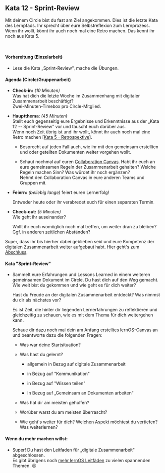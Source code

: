 ## Kata 12 - Sprint-Review

Mit deinem Circle bist du fast am Ziel angekommen. Dies ist die letzte
Kata des Lernpfads. Ihr sprecht über eure Selbstreflexion zum
Lernprozess. Wenn ihr wollt, könnt ihr auch noch mal eine Retro machen.
Das kennt ihr noch aus Kata 5.

 

#### Vorbereitung (Einzelarbeit)

- Lese die Kata „Sprint-Review", mache die Übungen.

#### Agenda (Circle/Gruppenarbeit)

- **Check-in:** *(10 Minuten)*  
  Was hat dich die letzte Woche im Zusammenhang mit digitaler
  Zusammenarbeit beschäftigt?  
  Zwei-Minuten-Timebox pro Circle-Mitglied.

- **Hauptthema**: *(45 Minuten)*  
  Stellt euch gegenseitig eure Ergebnisse und Erkenntnisse aus der „Kata
  12 -- Sprint-Review" vor und tauscht euch darüber aus.  
  Wenn noch Zeit übrig ist und ihr wollt, könnt ihr auch noch mal eine
  Retro machen \[[Kata 5 - Retrospektive](\4-07-Kata-5)\].

    - Besprecht auf jeden Fall auch, wie ihr mit den gemeinsam erstellten
  und oder geteilten Dokumenten weiter vorgehen wollt.

    - Schaut nochmal auf euren [Collaboration Canvas](\6-01-Vorlagen). Habt ihr
  euch an eure gemeinsamen Regeln der Zusammenarbeit gehalten? Welche
  Regeln machen Sinn? Was würdet ihr noch ergänzen?  
  Nehmt den Collaboration Canvas in eure anderen Teams und Gruppen mit.

- **Feiern:** *(beliebig lange)* feiert euren Lernerfolg!

  Entweder heute oder ihr verabredet euch für einen separaten Termin.

- **Check-out:** *(5 Minuten)*  
  Wie geht ihr auseinander?

  Wollt ihr euch womöglich noch mal treffen, um weiter dran zu bleiben?
  Ggf. in anderen zeitlichen Abständen?

Super, dass ihr bis hierher dabei geblieben seid und eure Kompetenz der
digitalen Zusammenarbeit weiter aufgebaut habt. Hier geht's zum
[Abschluss](\4-15-abschluss).

#### Kata "Sprint-Review"

- Sammelt eure Erfahrungen und Lessons Learned in einem weiteren
  gemeinsamen Dokument im Circle.
  Du hast dich auf den Weg gemacht. Wie weit bist du gekommen und wie
  geht es für dich weiter?
 
  Hast du Freude an der digitalen Zusammenarbeit entdeckt? Was nimmst du
  dir als nächstes vor?
 
  Es ist Zeit, die hinter dir liegenden Lernerfahrungen zu reflektieren
  und gleichzeitig zu schauen, wie es mit dem Thema für dich weitergehen
  kann.
 
  Schaue dir dazu noch mal dein am Anfang erstelltes lernOS-Canvas an
  und beantworte dazu die folgenden Fragen:

  - Was war deine Startsituation?

  - Was hast du gelernt?

      - allgemein in Bezug auf digitale Zusammenarbeit

      - in Bezug auf "Kommunikation"

      - in Bezug auf "Wissen teilen"

      - In Bezug auf „Gemeinsam an Dokumenten arbeiten"

  - Was hat dir am meisten geholfen?

  - Worüber warst du am meisten überrascht?

  - Wie geht's weiter für dich? Welchen Aspekt möchtest du vertiefen? Was
  weiterlernen?

#### Wenn du mehr machen willst: 

- Super! Du hast den Leitfaden für „digitale Zusammenarbeit"
  abgeschlossen.  
  Es gibt übrigens noch [mehr lernOS
  Leitfäden](https://lernos.org/de/1-guides/) zu vielen spannenden
  Themen. 😉

